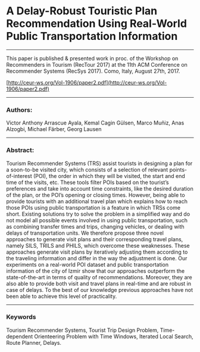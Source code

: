 # A Delay-Robust Touristic Plan Recommendation Using Real-World Public Transportation Information

----

This paper is published & presented work in proc. of the Workshop on Recommenders in Tourism (RecTour 2017) at the 11th ACM Conference on Recommender Systems (RecSys 2017). Como, Italy, August 27th, 2017.

[http://ceur-ws.org/Vol-1906/paper2.pdf](http://ceur-ws.org/Vol-1906/paper2.pdf)

----

### Authors:

Victor Anthony Arrascue Ayala, Kemal Cagin Gülsen, Marco Muñiz, Anas Alzogbi, Michael Färber, Georg Lausen

----

### Abstract:

Tourism Recommender Systems (TRS) assist tourists in designing a plan for a soon-to-be visited city, which consists of a selection of relevant points-of-interest (POI), the order in which they will be visited, the start and end time of the visits, etc. These tools filter POIs based on the tourist’s preferences and take into account time constraints, like the desired duration of the plan, or the POI’s opening or closing times. However, being able to provide tourists with an additional travel plan which explains how to reach those POIs using public transportation is a feature in which TRSs come short. Existing solutions try to solve the problem in a simplified way and do not model all possible events involved in using public transportation, such as combining transfer times and trips, changing vehicles, or dealing with delays of transportation units. We therefore propose three novel approaches to generate visit plans and their corresponding travel plans, namely SILS, TRILS and PHILS, which overcome these weaknesses. These approaches generate visit plans by iteratively adjusting them according to the traveling information and differ in the way the adjustment is done. Our experiments on a real-world POI dataset and public transportation information of the city of Izmir show that our approaches outperform the state-of-the-art in terms of quality of recommendations. Moreover, they are also able to provide both visit and travel plans in real-time and are robust in case of delays. To the best of our knowledge previous approaches have not been able to achieve this level of practicality.

----

### Keywords

Tourism Recommender Systems, Tourist Trip Design Problem, Time-dependent Orienteering Problem with Time Windows, Iterated Local Search, Route Planner, Delays.